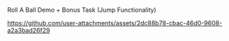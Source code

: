 Roll A Ball Demo + Bonus Task (Jump Functionality)

https://github.com/user-attachments/assets/2dc88b78-cbac-46d0-9608-a2a3bad26f29

